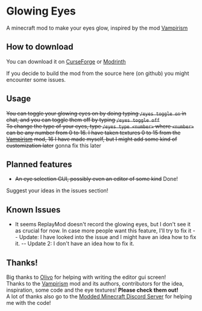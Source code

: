 # Glowing Eyes
A minecraft mod to make your eyes glow, inspired by the mod [Vampirism](https://github.com/TeamLapen/Vampirism)<br>
 
## How to download
You can download it on [CurseForge](https://www.curseforge.com/minecraft/mc-mods/glowing-eyes) or [Modrinth](https://modrinth.com/mod/glowing-eyes)<br>

If you decide to build the mod from the source here (on github) you might encounter some issues.

## Usage
~~You can toggle your glowing eyes on by doing typing `/eyes toggle on` in chat, and you can toggle them off by typing `/eyes toggle off`<br>
To change the type of your eyes, type `/eyes type <number>` where `<number>` can be any number from 0 to 16. I have taken textures 0 to 15 from the [Vampirism](https://github.com/TeamLapen/Vampirism) mod, 16 I have made myself, but I might add some kind of customization later~~ gonna fix this later

## Planned features
- ~~An eye selection GUI, possibly even an editor of some kind~~ Done!

Suggest your ideas in the issues section!

## Known Issues
- It seems ReplayMod doesn't record the glowing eyes, but I don't see it as crucial for now. In case more people want this feature, I'll try to fix it -- Update: I have looked into the issue and I might have an idea how to fix it. -- Update 2: I don't have an idea how to fix it. 

## Thanks!
Big thanks to [Olivo](https://github.com/Olivoz) for helping with writing the editor gui screen!<br>
Thanks to the [Vampirism](https://github.com/TeamLapen/Vampirism) mod and its authors,
contributors for the idea, inspiration, some code and the eye textures! **Please check them out!**<br>
A lot of thanks also go to the [Modded Minecraft Discord Server](discord.gg/moddedmc) for helping me with the code!
